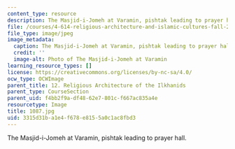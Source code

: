 ```yaml
---
content_type: resource
description: The Masjid-i-Jomeh at Varamin, pishtak leading to prayer hall.
file: /courses/4-614-religious-architecture-and-islamic-cultures-fall-2002/3315d31ba1e4f678e8155a0c1ac8fbd3_1087.jpg
file_type: image/jpeg
image_metadata:
  caption: The Masjid-i-Jomeh at Varamin, pishtak leading to prayer hall.
  credit: ''
  image-alt: Photo of The Masjid-i-Jomeh at Varamin
learning_resource_types: []
license: https://creativecommons.org/licenses/by-nc-sa/4.0/
ocw_type: OCWImage
parent_title: 12. Religious Architecture of the Ilkhanids
parent_type: CourseSection
parent_uid: f4bb2f9a-df48-62e7-801c-f667ac835a4e
resourcetype: Image
title: 1087.jpg
uid: 3315d31b-a1e4-f678-e815-5a0c1ac8fbd3
---
```

The Masjid-i-Jomeh at Varamin, pishtak leading to prayer hall.
